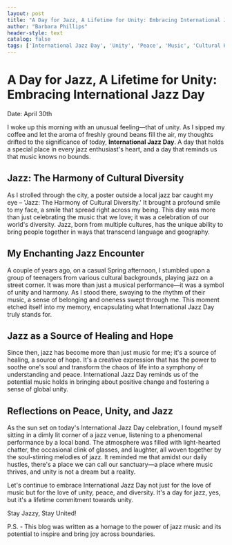 ```yaml
---
layout: post
title: "A Day for Jazz, A Lifetime for Unity: Embracing International Jazz Day"
author: "Barbara Phillips"
header-style: text
catalog: false
tags: ['International Jazz Day', 'Unity', 'Peace', 'Music', 'Cultural Heritage', 'Inspirational', 'Harmony', 'Global Community']
---
```


# A Day for Jazz, A Lifetime for Unity: Embracing International Jazz Day

Date: April 30th

I woke up this morning with an unusual feeling—that of unity. As I sipped my coffee and let the aroma of freshly ground beans fill the air, my thoughts drifted to the significance of today, **International Jazz Day**. A day that holds a special place in every jazz enthusiast's heart, and a day that reminds us that music knows no bounds. 

## Jazz: The Harmony of Cultural Diversity

As I strolled through the city, a poster outside a local jazz bar caught my eye – 'Jazz: The Harmony of Cultural Diversity.' It brought a profound smile to my face, a smile that spread right across my being. This day was more than just celebrating the music that we love; it was a celebration of our world's diversity. Jazz, born from multiple cultures, has the unique ability to bring people together in ways that transcend language and geography.

## My Enchanting Jazz Encounter

A couple of years ago, on a casual Spring afternoon, I stumbled upon a group of teenagers from various cultural backgrounds, playing jazz on a street corner. It was more than just a musical performance—it was a symbol of unity and harmony. As I stood there, swaying to the rhythm of their music, a sense of belonging and oneness swept through me. This moment etched itself into my memory, encapsulating what International Jazz Day truly stands for.

## Jazz as a Source of Healing and Hope

Since then, jazz has become more than just music for me; it's a source of healing, a source of hope. It's a creative expression that has the power to soothe one's soul and transform the chaos of life into a symphony of understanding and peace. International Jazz Day reminds us of the potential music holds in bringing about positive change and fostering a sense of global unity.

## Reflections on Peace, Unity, and Jazz

As the sun set on today's International Jazz Day celebration, I found myself sitting in a dimly lit corner of a jazz venue, listening to a phenomenal performance by a local band. The atmosphere was filled with light-hearted chatter, the occasional clink of glasses, and laughter, all woven together by the soul-stirring melodies of jazz. It reminded me that amidst our daily hustles, there's a place we can call our sanctuary—a place where music thrives, and unity is not a dream but a reality.

Let's continue to embrace International Jazz Day not just for the love of music but for the love of unity, peace, and diversity. It's a day for jazz, yes, but it's a lifetime commitment towards unity.

Stay Jazzy, Stay United!

P.S. - This blog was written as a homage to the power of jazz music and its potential to inspire and bring joy across boundaries.
